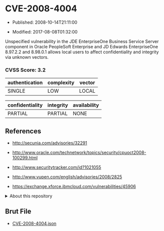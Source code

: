 # CVE-2008-4004

- Published: 2008-10-14T21:11:00

- Modified: 2017-08-08T01:32:00

Unspecified vulnerability in the JDE EnterpriseOne Business Service Server component in Oracle PeopleSoft Enterprise and JD Edwards EnterpriseOne 8.97.2.2 and 8.98.0.1 allows local users to affect confidentiality and integrity via unknown vectors.

### CVSS Score: **3.2**

| authentication | complexity | vector |
| --- | --- | --- |
| SINGLE | LOW | LOCAL |

| confidentiality | integrity | availability |
| --- | --- | --- |
| PARTIAL | PARTIAL | NONE |

## References

* http://secunia.com/advisories/32291

* http://www.oracle.com/technetwork/topics/security/cpuoct2008-100299.html

* http://www.securitytracker.com/id?1021055

* http://www.vupen.com/english/advisories/2008/2825

* https://exchange.xforce.ibmcloud.com/vulnerabilities/45906

<details>
<summary>About this repository</summary> 

  This repository is part of the project [Live Hack CVE](https://github.com/Live-Hack-CVE). Main website can be found [www.live-hack.org](https://www.live-hack.org) 
  
  Made by [Sn0wAlice](https://github.com/Sn0wAlice) for the people that care about security and need to have a feed of the latest CVEs. Hope you enjoy it, don't forget to star the repo and follow me on [Twitter](https://twitter.com/Sn0wAlice) and [Github](https://github.com/Sn0wAlice). And that is my [personnal website](https://www.alice-snow.me/)

  - [Home Page](https://github.com/Live-Hack-CVE)
  - [Framework](https://github.com/Live-Hack-CVE/cve-framework)
  - [CVE database](https://github.com/Live-Hack-CVE/full_database)
  - [Changelog](https://github.com/Live-Hack-CVE/Changelog)
</details>

## Brut File

* [CVE-2008-4004.json](https://raw.githubusercontent.com/Live-Hack-CVE/full_database/main/cves/2008/CVE-2008-4004.json)

